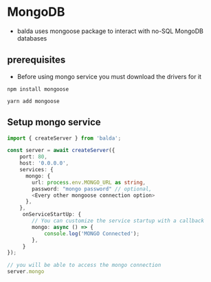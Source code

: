 # MongoDB

- balda uses mongoose package to interact with no-SQL MongoDB databases

## prerequisites
- Before using mongo service you must download the drivers for it

```shell
npm install mongoose

yarn add mongoose
```

## Setup mongo service

```typescript
import { createServer } from 'balda';

const server = await createServer({
    port: 80,
    host: '0.0.0.0',
    services: {
      mongo: {
        url: process.env.MONGO_URL as string,
        password: "mongo password" // optional,
        <Every other mongoose connection option>
      },
    },
     onServiceStartUp: {
        // You can customize the service startup with a callback 
        mongo: async () => {
            console.log('MONGO Connected');
        },
     }
});

// you will be able to access the mongo connection
server.mongo
```